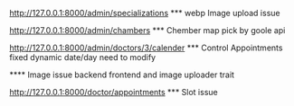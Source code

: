 

http://127.0.0.1:8000/admin/specializations
    *** webp Image upload issue

http://127.0.0.1:8000/admin/chambers
    *** Chember map pick by goole api

http://127.0.0.1:8000/admin/doctors/3/calender
    *** Control Appointments fixed dynamic date/day need to modify

**** Image issue backend frontend and image uploader trait

http://127.0.0.1:8000/doctor/appointments
    *** Slot issue